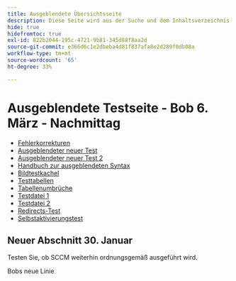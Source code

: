 ```yaml
---
title: Ausgeblendete Übersichtsseite
description: Diese Seite wird aus der Suche und dem Inhaltsverzeichnis ausgeblendet.
hide: true
hidefromtoc: true
exl-id: 822b2044-195c-4721-9b81-345d88f8aa2d
source-git-commit: e366d6c1e2dbeba4d81f837afa8e2d289f0db08a
workflow-type: tm+mt
source-wordcount: '65'
ht-degree: 33%

---
```


# Ausgeblendete Testseite - Bob 6. März - Nachmittag

+ [Fehlerkorrekturen](hidden/bug-fixes.md)
+ [Ausgeblendeter neuer Test](hidden-new-test.md)
+ [Ausgeblendeter neuer Test 2](hidden-new-test-2.md)
+ [Handbuch zur ausgeblendeten Syntax](hidden/syntax-style-guide.md)
+ [Bildtestkachel](hidden/test-page.md)
+ [Testtabellen](hidden/tables.md)
+ [Tabellenumbrüche](hidden/table-breaks.md)
+ [Testdatei 1](hidden/note-test.md)
+ [Testdatei 2](hidden-test.md)
+ [Redirects-Test](hidden/test-redirection.md)
+ [Selbstaktivierungstest](hidden/autoactivate.md)

## Neuer Abschnitt 30. Januar

Testen Sie, ob SCCM weiterhin ordnungsgemäß ausgeführt wird.

Bobs neue Linie
